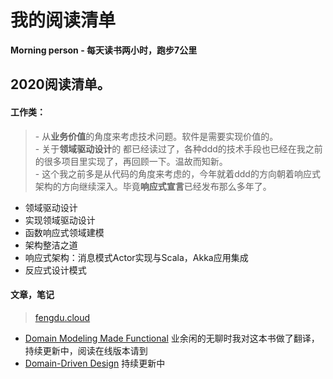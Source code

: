 # 我的阅读清单
**Morning person - 每天读书两小时，跑步7公里**    

  
## 2020阅读清单。

#### 工作类：
> \- 从**业务价值**的角度来考虑技术问题。软件是需要实现价值的。  
  \- 关于**领域驱动设计**的 都已经读过了，各种ddd的技术手段也已经在我之前的很多项目里实现了，再回顾一下。温故而知新。  
  \- 这个我之前多是从代码的角度来考虑的，今年就着ddd的方向朝着响应式架构的方向继续深入。毕竟**响应式宣言**已经发布那么多年了。
- 领域驱动设计 
- 实现领域驱动设计
- 函数响应式领域建模
- 架构整洁之道
- 响应式架构：消息模式Actor实现与Scala，Akka应用集成
- 反应式设计模式



#### 文章，笔记
> [fengdu.cloud](https://fengdu.cloud/books/dmmf/index.html)
* [Domain Modeling Made Functional](https://fengdu.cloud/books/dmmf/index.html)   业余闲的无聊时我对这本书做了翻译，持续更新中，阅读在线版本请到 
* [Domain-Driven Design](https://fengdu.cloud/books/ddd/index.html)   持续更新中



